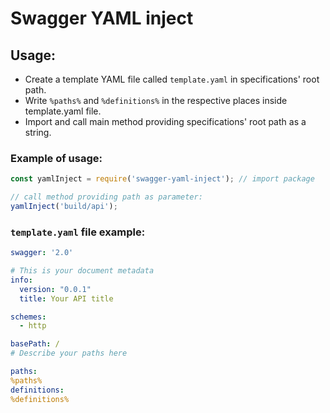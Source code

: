 # Swagger YAML inject

## Usage:

- Create a template YAML file called `template.yaml` in specifications' root path.
- Write `%paths%` and `%definitions%` in the respective places inside template.yaml file.
- Import and call main method providing specifications' root path as a string.

### Example of usage:

```javascript
const yamlInject = require('swagger-yaml-inject'); // import package

// call method providing path as parameter:
yamlInject('build/api');
```

### `template.yaml` file example:

```yaml
swagger: '2.0'

# This is your document metadata
info:
  version: "0.0.1"
  title: Your API title

schemes:
  - http

basePath: /
# Describe your paths here

paths:
%paths%
definitions:
%definitions%

```

